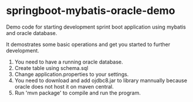 # springboot-mybatis-oracle-demo
Demo code for starting development sprint boot application using mybatis and oracle database.

It demostrates some basic operations and get you started to further development.

1. You need to have a running oracle database.
2. Create table using schema.sql
3. Change application.properties to your settings.
4. You need to download and add ojdbc8.jar to library mannually because oracle does not host it on maven central.
5. Run 'mvn package' to compile and run the program.
